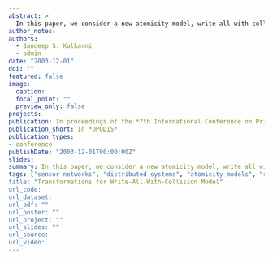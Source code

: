 ```yaml
---
abstract: >
  In this paper, we consider a new atomicity model, write all with collision (WAC), and compare it with existing models considered in the literature. This model captures the computations in sensor networks. We show that it is possible to transform a program from WAC model into a program in read/write model, and vice versa. Further, we show that the transformation from WAC model to read/write model is stabilization preserving, and the transformation from read/write model to WAC model is stabilization preserving for timed systems. In the transformation from read/write model to WAC model, if the system is untimed (asynchronous) and processes are deterministic then under reasonable assumptions, we show that (1) the resulting program in WAC model can allow at most one process to execute, and (2) the resulting program in WAC model cannot be stabilizing. In other words, if a deterministic program cannot read then it is important that it can tell time.
author_notes:
authors:
  - Sandeep S. Kulkarni
  - admin
date: "2003-12-01"
doi: ""
featured: false
image:
  caption: 
  focal_point: ""
  preview_only: false
projects:
publication: In proceedings of the *7th International Conference on Principles of Distributed Systems (OPODIS)*
publication_short: In *OPODIS*
publication_types:
- conference
publishDate: "2003-12-01T00:00:00Z"
slides: 
summary: In this paper, we consider a new atomicity model, write all with collision (WAC), and compare it with existing models considered in the literature. This model captures the computations in sensor networks. We show that it is possible to transform a program from WAC model into a program in read/write model, and vice versa.
tags: ["sensor networks", "distributed systems", "atomicity models", "read/write model", "write all with collision (WAC) model", "transformation", self-stabilization"]
title: "Transformations for Write-All-With-Collision Model"
url_code: 
url_dataset: 
url_pdf: ""
url_poster: ""
url_project: ""
url_slides: ""
url_source: 
url_video:
---
```




